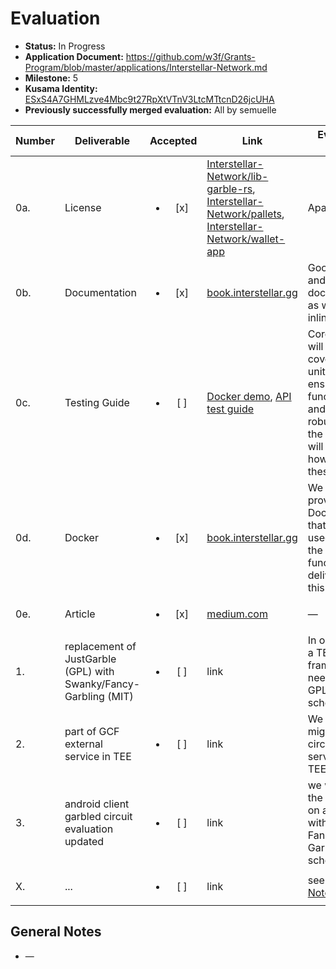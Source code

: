 # Evaluation

- **Status:** In Progress
- **Application Document:** https://github.com/w3f/Grants-Program/blob/master/applications/Interstellar-Network.md
- **Milestone:** 5
- **Kusama Identity:** [ESxS4A7GHMLzve4Mbc9t27RpXtVTnV3LtcMTtcnD26jcUHA](https://polkascan.io/pre/kusama/account/ESxS4A7GHMLzve4Mbc9t27RpXtVTnV3LtcMTtcnD26jcUHA)
- **Previously successfully merged evaluation:** All by semuelle

| Number | Deliverable | Accepted | Link | Evaluation Notes |
| ------ | ----------- | :------: | ---- |----------------- |
| 0a. | License | <ul><li>[x] </li></ul> | [Interstellar-Network/lib-garble-rs](https://github.com/Interstellar-Network/lib-garble-rs/blob/ba3a530518e43e92ad4e9726beaaa4c338c80e1f/LICENSE), [Interstellar-Network/pallets](https://github.com/Interstellar-Network/pallets/blob/495f09eb7f289fcdb9d7e20af2dd792bc555593e/LICENSE), [Interstellar-Network/wallet-app](https://github.com/Interstellar-Network/wallet-app/blob/5cd330ec082960714be8ce840f4b8047a7efd092/LICENSE) | Apache 2.0 |
| 0b. | Documentation | <ul><li>[x] </li></ul> | [book.interstellar.gg](https://book.interstellar.gg/M5.html) | Good project and code documentation as well as inline docs. |
| 0c. | Testing Guide | <ul><li>[ ] </li></ul> | [Docker demo](https://book.interstellar.gg/M5.html#docker-demo-tutorial), [API test guide](https://book.interstellar.gg/GCF_API_Test_Guide.html) | Core functions will be fully covered by unit tests to ensure functionality and robustness. In the guide, we will describe how to run these tests. |
| 0d. | Docker | <ul><li>[x] </li></ul> | [book.interstellar.gg](https://book.interstellar.gg/M5.html#docker-demo-tutorial) | We will provide a Dockerfile(s) that can be used to test all the functionality delivered with this milestone. |
| 0e. | Article | <ul><li>[x] </li></ul> | [medium.com](https://medium.com/@jlleleu/b4003a64e927) | — |  
| 1. | replacement of JustGarble (GPL) with Swanky/Fancy-Garbling (MIT) | <ul><li>[ ] </li></ul> | link | In order to use a TEE framework we need a non-GPL garbling scheme code |
| 2. | part of GCF external service in TEE | <ul><li>[ ] </li></ul> | link | We will migrate the circuit garbling service part in TEE/Intel SGX|
| 3. | android client garbled circuit evaluation updated | <ul><li>[ ] </li></ul> | link | we will update the evaluator on android with the Fancy-Garbling scheme|
| X. | ... | <ul><li>[ ] </li></ul> | link | see [General Notes](#general-notes) |


## General Notes

- —
